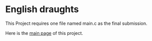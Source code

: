 # English draughts

This Project requires one file named main.c as the final submission.

Here is the [main page](https://github.com/sse2018-makyek-fun/about/blob/master/project-description/ProjectDescription.md) of this project.

